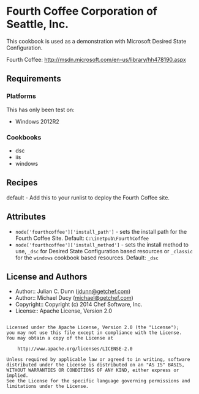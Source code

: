 Fourth Coffee Corporation of Seattle, Inc.
==========================================

This cookbook is used as a demonstration with Microsoft Desired State Configuration.

Fourth Coffee: http://msdn.microsoft.com/en-us/library/hh478190.aspx

Requirements
------------

### Platforms
This has only been test on:

* Windows 2012R2

### Cookbooks

* dsc
* iis
* windows


Recipes
-------

default - Add this to your runlist to deploy the Fourth Coffee site. 
 

Attributes
----------

* `node['fourthcoffee']['install_path']` - sets the install path for the Fourth Coffee Site. Default: `C:\inetpub\FourthCoffee`
* `node['fourthcoffee']['install_method']` - sets the install method to use, `_dsc` for Desired State Configuration based resources or `_classic` for the `windows` cookbook based resources. Default: `_dsc`



License and Authors
-------------------

* Author:: Julian C. Dunn (<jdunn@getchef.com>)
* Author:: Michael Ducy (<michael@getchef.com>)
* Copyright:: Copyright (c) 2014 Chef Software, Inc.
* License:: Apache License, Version 2.0

```text

Licensed under the Apache License, Version 2.0 (the "License");
you may not use this file except in compliance with the License.
You may obtain a copy of the License at

    http://www.apache.org/licenses/LICENSE-2.0

Unless required by applicable law or agreed to in writing, software
distributed under the License is distributed on an "AS IS" BASIS,
WITHOUT WARRANTIES OR CONDITIONS OF ANY KIND, either express or implied.
See the License for the specific language governing permissions and
limitations under the License.
```
